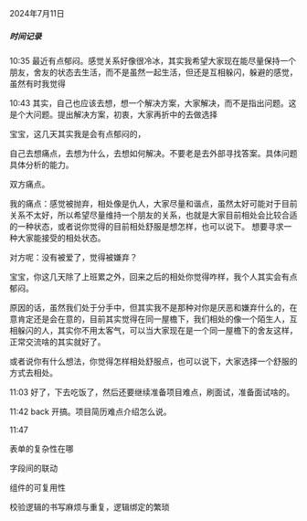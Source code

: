 2024年7月11日







##### 时间记录

10:35 最近有点郁闷。感觉关系好像很冷冰，其实我希望大家现在能尽量保持一个朋友，舍友的状态去生活，而不是虽然一起生活，但还是互相躲闪，躲避的感觉，虽然有时我觉得



10:43 其实，自己也应该去想，想一个解决方案，大家解决，而不是指出问题。这是个大问题。提出解决方案，初衷，大家再折中的去做选择



宝宝，这几天其实我是会有点郁闷的，  



自己去想痛点，去想为什么，去想如何解决。不要老是去外部寻找答案。具体问题具体分析的能力。



双方痛点。

我的痛点：感觉被抛弃，相处像是仇人，大家尽量和谐点，虽然太好可能对于目前关系不太好，所以希望尽量维持一个朋友的关系，也就是大家目前相处会比较合适的一种状态，或者说你觉得的目前相处舒服是想怎样，也可以说下。    想要寻求一种大家能接受的相处状态。



对方呢：没有被爱了，觉得被嫌弃？



宝宝，你这几天除了上班累之外，回来之后的相处你觉得咋样，我个人其实会有点郁闷。

原因的话，虽然我们处于分手中，但其实我不是那种对你是厌恶和嫌弃什么的，在意肯定还是会在意的，目前其实觉得在同一屋檐下，我们相处的像一个陌生人，互相躲闪的人，其实你不用太客气，可以当大家现在是一个同一屋檐下的舍友这样，正常交流啥的其实就好了。

或者说你有什么想法，你觉得怎样相处舒服点，也可以说下，大家选择一个舒服的方式去相处。





11:03 好了，下去吃饭了，然后还要继续准备项目难点，刷面试，准备面试啥的。



11:42 back 开搞。项目简历难点介绍怎么说。



11:47 

表单的复杂性在哪

字段间的联动

组件的可复用性

校验逻辑的书写麻烦与重复，逻辑绑定的繁琐

